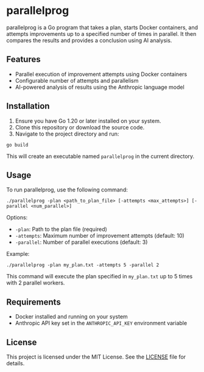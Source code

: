 # parallelprog

parallelprog is a Go program that takes a plan, starts Docker containers, and attempts improvements up to a specified number of times in parallel. It then compares the results and provides a conclusion using AI analysis.

## Features

- Parallel execution of improvement attempts using Docker containers
- Configurable number of attempts and parallelism
- AI-powered analysis of results using the Anthropic language model

## Installation

1. Ensure you have Go 1.20 or later installed on your system.
2. Clone this repository or download the source code.
3. Navigate to the project directory and run:

```
go build
```

This will create an executable named `parallelprog` in the current directory.

## Usage

To run parallelprog, use the following command:

```
./parallelprog -plan <path_to_plan_file> [-attempts <max_attempts>] [-parallel <num_parallel>]
```

Options:
- `-plan`: Path to the plan file (required)
- `-attempts`: Maximum number of improvement attempts (default: 10)
- `-parallel`: Number of parallel executions (default: 3)

Example:
```
./parallelprog -plan my_plan.txt -attempts 5 -parallel 2
```

This command will execute the plan specified in `my_plan.txt` up to 5 times with 2 parallel workers.

## Requirements

- Docker installed and running on your system
- Anthropic API key set in the `ANTHROPIC_API_KEY` environment variable

## License

This project is licensed under the MIT License. See the [LICENSE](LICENSE) file for details.
